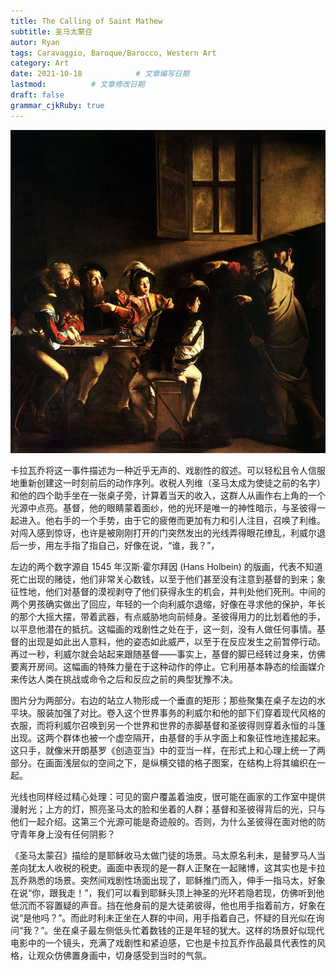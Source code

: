 ```yaml
---
title: The Calling of Saint Mathew
subtitle: 圣马太蒙召
autor: Ryan
tags: Caravaggio, Baroque/Barocco, Western Art
category: Art
date: 2021-10-18            # 文章编写日期
lastmod:          # 文章修改日期
draft: false
grammar_cjkRuby: true
---
```



![enter description here](./images/1634560287303.png)

卡拉瓦乔将这一事件描述为一种近乎无声的、戏剧性的叙述。可以轻松且令人信服地重新创建这一时刻前后的动作序列。收税人列维（圣马太成为使徒之前的名字）和他的四个助手坐在一张桌子旁，计算着当天的收入，这群人从画作右上角的一个光源中点亮。基督，他的眼睛蒙着面纱，他的光环是唯一的神性暗示，与圣彼得一起进入。他右手的一个手势，由于它的疲倦而更加有力和引人注​​目，召唤了利维。对闯入感到惊讶，也许是被刚刚打开的门突然发出的光线弄得眼花缭乱，利威尔退后一步，用左手指了指自己，好像在说，“谁，我？”，

左边的两个数字源自 1545 年汉斯·霍尔拜因 (Hans Holbein) 的版画，代表不知道死亡出现的赌徒，他们非常关心数钱，以至于他们甚至没有注意到基督的到来；象征性地，他们对基督的漠视剥夺了他们获得永生的机会，并判处他们死刑。中间的两个男孩确实做出了回应，年轻的一个向利威尔退缩，好像在寻求他的保护，年长的那个大摇大摆，带着武器，有点威胁地向前倾身。圣彼得用力的比划着他的手，以平息他潜在的抵抗。这幅画的戏剧性之处在于，这一刻，没有人做任何事情。基督的出现是如此出人意料，他的姿态如此威严，以至于在反应发生之前暂停行动。再过一秒，利威尔就会站起来跟随基督——事实上，基督的脚已经转过身来，仿佛要离开房间。这幅画的特殊力量在于这种动作的停止。它利用基本静态的绘画媒介来传达人类在挑战或命令之后和反应之前的典型犹豫不决。

图片分为两部分。右边的站立人物形成一个垂直的矩形；那些聚集在桌子左边的水平块。服装加强了对比。卷入这个世界事务的利威尔和他的部下们穿着现代风格的衣服，而将利威尔召唤到另一个世界和世界的赤脚基督和圣彼得则穿着永恒的斗篷出现。这两个群体也被一个虚空隔开，由基督的手从字面上和象征性地连接起来。这只手，就像米开朗基罗《创造亚当》中的亚当一样，在形式上和心理上统一了两部分。在画面浅层似的空间之下，是纵横交错的格子图案，在结构上将其编织在一起。

光线也同样经过精心处理：可见的窗户覆盖着油皮，很可能在画家的工作室中提供漫射光；上方的灯，照亮圣马太的脸和坐着的人群；基督和圣彼得背后的光，只与他们一起介绍。这第三个光源可能是奇迹般的。否则，为什么圣彼得在面对他的防守青年身上没有任何阴影？


《圣马太蒙召》描绘的是耶稣收马太做门徒的场景。马太原名利未，是替罗马人当差向犹太人收税的税吏。画面中表现的是一群人正聚在一起赌博，这其实也是卡拉瓦乔熟悉的场景。突然间戏剧性场面出现了，耶稣推门而入，伸手一指马太，好象在说“你，跟我走！”，我们可以看到耶稣头顶上神圣的光环若隐若现，仿佛听到他低沉而不容置疑的声音。挡在他身前的是大徒弟彼得，他也用手指着前方，好象在说“是他吗？”。而此时利未正坐在人群的中间，用手指着自己，怀疑的目光似在询问“我？”。坐在桌子最左侧低头忙着数钱的正是年轻的犹大。这样的场景好似现代电影中的一个镜头，充满了戏剧性和紧迫感，它也是卡拉瓦乔作品最具代表性的风格，让观众仿佛置身画中，切身感受到当时的气氛。
